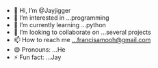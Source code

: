 - 👋 Hi, I’m @Jayjigger
- 👀 I’m interested in ...programming 
- 🌱 I’m currently learning ...python 
- 💞️ I’m looking to collaborate on ...several projects 
- 📫 How to reach me ...francisamooh@gmail.com
- 😄 Pronouns: ...He
- ⚡ Fun fact: ...Jay

<!---
Jayjigger/Jayjigger is a ✨ special ✨ repository because its `README.md` (this file) appears on your GitHub profile.
You can click the Preview link to take a look at your changes.
--->
